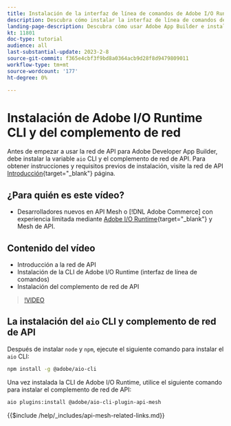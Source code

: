 ```yaml
---
title: Instalación de la interfaz de línea de comandos de Adobe I/O Runtime y del complemento de red de API
description: Descubra cómo instalar la interfaz de línea de comandos de Adobe I/O Runtime y el complemento de red de API
landing-page-description: Descubra cómo usar Adobe App Builder e instalar Adobe I/O Runtime con el complemento de red de API.
kt: 11801
doc-type: tutorial
audience: all
last-substantial-update: 2023-2-8
source-git-commit: f365e4cbf3f9bd8a0364acb9d28f8d9479809011
workflow-type: tm+mt
source-wordcount: '177'
ht-degree: 0%

---
```



# Instalación de Adobe I/O Runtime CLI y del complemento de red

Antes de empezar a usar la red de API para Adobe Developer App Builder, debe instalar la variable `aio` CLI y el complemento de red de API.
Para obtener instrucciones y requisitos previos de instalación, visite la red de API [Introducción](https://developer.adobe.com/graphql-mesh-gateway/gateway/getting-started/){target="_blank"} página.

## ¿Para quién es este vídeo?

* Desarrolladores nuevos en API Mesh o [!DNL Adobe Commerce] con experiencia limitada mediante [Adobe I/O Runtime](https://developer.adobe.com/runtime/docs/guides/overview/){target="_blank"} y Mesh de API.

## Contenido del vídeo

* Introducción a la red de API
* Instalación de la CLI de Adobe I/O Runtime (interfaz de línea de comandos)
* Instalación del complemento de red de API

>[!VIDEO](https://video.tv.adobe.com/v/3414122/)

## La instalación del `aio` CLI y complemento de red de API

Después de instalar `node` y `npm`, ejecute el siguiente comando para instalar el `aio` CLI:

```bash
npm install -g @adobe/aio-cli
```

Una vez instalada la CLI de Adobe I/O Runtime, utilice el siguiente comando para instalar el complemento de red de API:

```bash
aio plugins:install @adobe/aio-cli-plugin-api-mesh
```

{{$include /help/_includes/api-mesh-related-links.md}}
